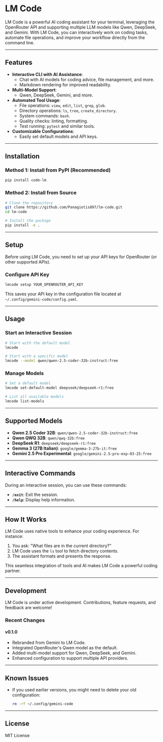 # LM Code

LM Code is a powerful AI coding assistant for your terminal, leveraging the OpenRouter API and supporting multiple LLM models like Qwen, DeepSeek, and Gemini. With LM Code, you can interactively work on coding tasks, automate file operations, and improve your workflow directly from the command line.

---

## Features

- **Interactive CLI with AI Assistance**:
  - Chat with AI models for coding advice, file management, and more.
  - Markdown rendering for improved readability.
- **Multi-Model Support**:
  - Qwen, DeepSeek, Gemini, and more.
- **Automated Tool Usage**:
  - File operations: `view`, `edit`, `list`, `grep`, `glob`.
  - Directory operations: `ls`, `tree`, `create_directory`.
  - System commands: `bash`.
  - Quality checks: linting, formatting.
  - Test running: `pytest` and similar tools.
- **Customizable Configurations**:
  - Easily set default models and API keys.

---

## Installation

### Method 1: Install from PyPI (Recommended)

```bash
pip install code-lm
```

### Method 2: Install from Source

```bash
# Clone the repository
git clone https://github.com/Panagiotis897/lm-code.git
cd lm-code

# Install the package
pip install -e .
```

---

## Setup

Before using LM Code, you need to set up your API keys for OpenRouter (or other supported APIs).

### Configure API Key

```bash
lmcode setup YOUR_OPENROUTER_API_KEY
```

This saves your API key in the configuration file located at `~/.config/gemini-code/config.yaml`.

---

## Usage

### Start an Interactive Session

```bash
# Start with the default model
lmcode

# Start with a specific model
lmcode --model qwen/qwen-2.5-coder-32b-instruct:free
```

### Manage Models

```bash
# Set a default model
lmcode set-default-model deepseek/deepseek-r1:free

# List all available models
lmcode list-models
```

---

## Supported Models

- **Qwen 2.5 Coder 32B**: `qwen/qwen-2.5-coder-32b-instruct:free`
- **Qwen QWQ 32B**: `qwen/qwq-32b:free`
- **DeepSeek R1**: `deepseek/deepseek-r1:free`
- **Gemma 3 (27B Italian)**: `google/gemma-3-27b-it:free`
- **Gemini 2.5 Pro Experimental**: `google/gemini-2.5-pro-exp-03-25:free`

---

## Interactive Commands

During an interactive session, you can use these commands:

- **`/exit`**: Exit the session.
- **`/help`**: Display help information.

---

## How It Works

LM Code uses native tools to enhance your coding experience. For instance:

1. You ask: "What files are in the current directory?"
2. LM Code uses the `ls` tool to fetch directory contents.
3. The assistant formats and presents the response.

This seamless integration of tools and AI makes LM Code a powerful coding partner.

---

## Development

LM Code is under active development. Contributions, feature requests, and feedback are welcome!

### Recent Changes

#### v0.1.0
- Rebranded from Gemini to LM Code.
- Integrated OpenRouter's Qwen model as the default.
- Added multi-model support for Qwen, DeepSeek, and Gemini.
- Enhanced configuration to support multiple API providers.

---

## Known Issues

- If you used earlier versions, you might need to delete your old configuration:
  ```bash
  rm -rf ~/.config/gemini-code
  ```

---

## License

MIT License

